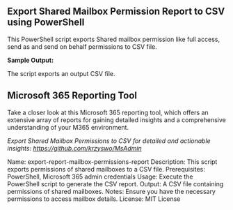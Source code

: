 ## Export Shared Mailbox Permission Report to CSV using PowerShell
 This PowerShell script exports Shared mailbox permission like full access, send as and send on behalf permissions to CSV file.

**Sample Output:**

The script exports an output CSV file.

## Microsoft 365 Reporting Tool
Take a closer look at this Microsoft 365 reporting tool, which offers an extensive array of reports for gaining detailed insights and a comprehensive understanding of your M365 environment.

*Export Shared Mailbox Permissions to CSV for detailed and actionable insights: https://github.com/krzyswo/MsAdmin*

Name: export-report-mailbox-permissions-report
Description: This script exports permissions of shared mailboxes to a CSV file.
Prerequisites: PowerShell, Microsoft 365 admin credentials
Usage: Execute the PowerShell script to generate the CSV report.
Output: A CSV file containing permissions of shared mailboxes.
Notes: Ensure you have the necessary permissions to access mailbox details.
License: MIT License